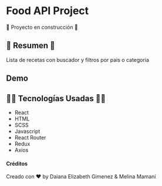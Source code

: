 # Food API Project

🚧 Proyecto en construcción 🚧


## 📜 Resumen 📜

Lista de recetas con buscador y filtros por pais o categoria

## Demo 

[Proyect Recipe API]: https://food-api-proyect.netlify.app/

## 👨‍💻 Tecnologías Usadas 👨‍💻

- React
- HTML
- SCSS
- Javascript
- React Router
- Redux
- Axios


#### Créditos

Creado con ❤️ by  Daiana Elizabeth Gimenez & Melina Mamaní 
